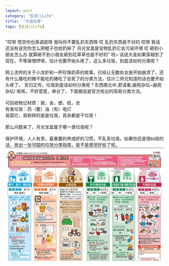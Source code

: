```yaml
---
layout: post
category: "生活||Life"
title:  "大话垃圾"
tags: [生活||Life]
---
```

"哎呀 悟空你也真调皮呀 我叫你不要乱扔东西呀  哎 乱扔东西是不对的 哎呀 我话还没有说完你怎么把棍子也给扔掉了 月光宝盒是宝物乱扔它会污染环境 
哎 砸到小朋友怎么办 就算砸不到小朋友砸到花草草也是不好的" 咣~ 话说大圣如果穿越到了现在，不等唐僧啰嗦，估计也要开始头疼了，这么多垃圾，到底该如何分类呢？<BR><BR>
网上流传的关于小龙虾和一杯珍珠奶茶的故事，已经让无数处女座开始崩溃了，还有什么猪吃的猪不能吃的猪吃了会死了的分类方法，估计二师兄知道的话也要开始头疼了。
言归正传，垃圾到底该如何分类呢？东西南北中,君请看,曲苑杂坛~曲苑杂坛! 咳咳，不好意思，串台了，下面据说是官方给出的简易分类方法。<BR><BR>
可回收物记材质：玻，金，塑，纸，衣<BR>
有害垃圾：药（要）油（有）电灯<BR>
易腐烂，易粉碎的是是垃圾，其余都是干垃圾！<BR><BR>
那么问题来了，月光宝盒属于哪一类垃圾呢？<BR><BR>
保护环境，人人有责，最重要的养成好的习惯，不乱丢垃圾。如果你还是很纠结的话，放出一张邻国的垃圾分类指南，是不是感觉好些了呢。<BR>
![](/images/2019/laji.jpg)

